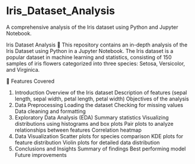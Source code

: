 # Iris_Dataset_Analysis

A comprehensive analysis of the Iris dataset using Python and Jupyter Notebook.

Iris Dataset Analysis 🌸
This repository contains an in-depth analysis of the Iris Dataset using Python in a Jupyter Notebook. The Iris dataset is a popular dataset in machine learning and statistics, consisting of 150 samples of iris flowers categorized into three species: Setosa, Versicolor, and Virginica.

📌 Features Covered
1. Introduction
Overview of the Iris dataset
Description of features (sepal length, sepal width, petal length, petal width)
Objectives of the analysis
2. Data Preprocessing
Loading the dataset
Checking for missing values
Data cleaning and formatting
3. Exploratory Data Analysis (EDA)
Summary statistics
Visualizing distributions using histograms and box plots
Pair plots to analyze relationships between features
Correlation heatmap
4. Data Visualization
Scatter plots for species comparison
KDE plots for feature distribution
Violin plots for detailed data distribution
5. Conclusions and Insights
Summary of findings
Best performing model
Future improvements
